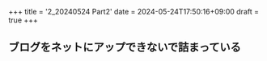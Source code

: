+++
title = '2_20240524 Part2'
date = 2024-05-24T17:50:16+09:00
draft = true
+++

## ブログをネットにアップできないで詰まっている
